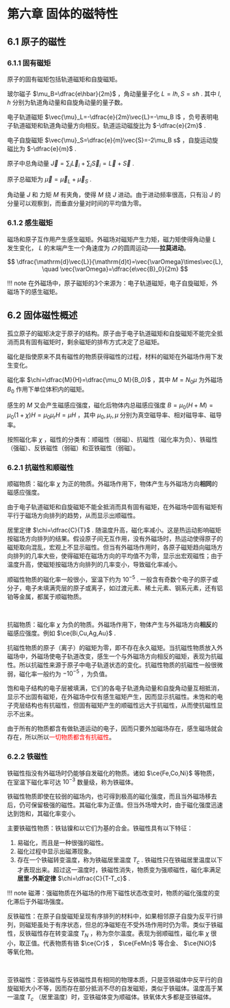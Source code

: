 # 第六章 固体的磁特性

## 6.1 原子的磁性

### 6.1.1 固有磁矩

原子的固有磁矩包括轨道磁矩和自旋磁矩。

玻尔磁子 $\mu_B=\dfrac{e\hbar}{2m}$ ，角动量量子化 $L=l\hbar,\,S=s\hbar$ .  其中 $l,h$ 分别为轨道角动量和自旋角动量的量子数。

电子轨道磁矩 $\vec{\mu}_L=-\dfrac{e}{2m}\vec{L}=-\mu_B l$ ，负号表明电子轨道磁矩和轨道角动量方向相反。轨道运动磁旋比为 $-\dfrac{e}{2m}$ .

电子自旋磁矩 $\vec{\mu}_S=\dfrac{e}{m}\vec{S}=-2\mu_B s$ ，自旋运动旋磁比为 $-\dfrac{e}{m}$ .

原子中总角动量 $\vec{J}=\displaystyle\sum_i\vec{L}_i+\displaystyle\sum_i\vec{S}_i=\vec{L}+\vec{S}$ .

原子总磁矩为 $\vec{\mu}=\vec{\mu}_L+\vec{\mu}_S$ .

角动量 $J$ 和 力矩 $M$ 有夹角，使得 $M$ 绕 $J$ 进动。由于进动频率很高，只有沿 $J$ 的分量可以观察到，而垂直分量对时间的平均值为零。

### 6.1.2 感生磁矩

磁场和原子互作用产生感生磁矩。外磁场对磁矩产生力矩，磁力矩使得角动量 $L$ 发生变化， $L$ 的末端产生一个角速度为 $\varOmega$ 的圆周运动——**拉莫进动**。

$$
\dfrac{\mathrm{d}\vec{L}}{\mathrm{d}t}=\vec{\varOmega}\times\vec{L}, \quad \vec{\varOmega}=\dfrac{e\vec{B}_0}{2m}
$$

!!! note
    在外磁场中，原子磁矩的3个来源为：电子轨道磁矩，电子自旋磁矩，外磁场下的感生磁矩。

## 6.2 固体磁性概述

孤立原子的磁矩决定于原子的结构。原子由于电子轨道磁矩和自旋磁矩不能完全抵消而具有固有磁矩时，剩余磁矩的排布方式决定了总磁矩。

磁化是指使原来不具有磁性的物质获得磁性的过程，材料的磁矩在外磁场作用下发生变化。

磁化率 $\chi=\dfrac{M}{H}=\dfrac{\mu_0 M}{B_0}$ ，其中 $M=N_0 \mu$ 为外磁场 $B_0$ 作用下单位体积内的磁矩。

感生的 $M$ 又会产生磁感应强度，磁化后物体内总磁感应强度 $B=\mu_0(H+M)=\mu_0(1+\chi)H=\mu_0 \mu_r H=\mu H$ ，其中 $\mu_0,\,\mu_r,\,\mu$ 分别为真空磁导率、相对磁导率、磁导率。

按照磁化率 $\chi$ ，磁性的分类有：顺磁性（弱磁）、抗磁性（磁化率为负）、铁磁性（强磁）、反铁磁性（弱磁）和亚铁磁性（弱磁）。

### 6.2.1 抗磁性和顺磁性

顺磁物质：磁化率 $\chi$ 为正的物质。外磁场作用下，物体产生与外磁场方向**相同**的磁感应强度。

由于电子轨道磁矩和自旋磁矩不能全抵消而具有固有磁矩，在外磁场中固有磁矩有平行于磁场方向排列的趋势，从而显示出顺磁性。

居里定律 $\chi=\dfrac{C}{T}$ .  随温度升高，磁化率减小。这是热运动影响磁矩按磁场方向排列的结果。假设原子间无互作用，没有外磁场时，热运动使得原子的磁矩取向混乱，宏观上不显示磁性。但当有外磁场作用时，各原子磁矩趋向磁场方向排列的几率大些，使得磁矩在磁场方向的平均值不为零，显示出宏观磁性；由于温度升高，使磁矩按磁场方向排列的几率变小，导致磁化率减小。

顺磁性物质的磁化率一般很小，室温下约为 $10^{-5}$ . 一般含有奇数个电子的原子或分子，电子未填满壳层的原子或离子，如过渡元素、稀土元素、钢系元素，还有铝铂等金属，都属于顺磁物质。

<br>

抗磁物质：磁化率 $\chi$ 为负的物质。外磁场作用下，物体产生与外磁场方向**相反**的磁感应强度。例如 $\ce{Bi,Cu,Ag,Au}$ .

抗磁性物质的原子（离子）的磁矩为零，即不存在永久磁矩。当抗磁性物质放入外磁场中，外磁场使电子轨道改变，感生一个与外磁场方向相反的磁矩，表现为抗磁性。所以抗磁性来源于原子中电子轨道状态的变化。抗磁性物质的抗磁性一般很微弱，磁化率一般约为 $-10^{-5}$ ，为负值。

饱和电子结构的电子层被填满，它们的各电子轨道角动量和自旋角动量互相抵消，显示不出固有磁矩，在外磁场中仅有感生磁矩产生，因而显示抗磁性。未饱和的电子壳层结构也有抗磁性，但固有磁矩产生的顺磁性远大于抗磁性，从而使抗磁性显示不出来。

由于所有的物质都含有做轨道运动的电子，因而只要外加磁场存在，感生磁场就会存在，所以所以<span style="color:red">一切物质都含有抗磁性</span>。

### 6.2.2 铁磁性

铁磁性指没有外磁场时仍能够自发磁化的物质。诸如 $\ce{Fe,Co,Ni}$ 等物质，在室温下磁化率可达 $10^{-3}$ 数量级，称为铁磁体。

铁磁性物质即使在较弱的磁场内，也可得到极高的磁化强度，而且当外磁场移去后，仍可保留极强的磁性。其磁化率为正值。但当外场增大时，由于磁化强度迅速达到饱和，其磁化率变小。

主要铁磁性物质：铁钴镍和以它们为基的合金。铁磁性具有以下特征：

1. 易磁化，而且是一种很强的磁性。
2. 磁化过程中显示出磁滞现象。
3. 存在一个铁磁转变温度，称为铁磁居里温度 $T_c$ .  铁磁性只在铁磁居里温度以下才表现出来。超过这一温度时，铁磁性消失，物质变为强顺磁性，磁化率满足**居里-外斯定律** $\chi=\dfrac{C}{T-T_c}$ .

!!! note
    磁滞：强磁物质在外磁场的作用下磁性状态改变时，物质的磁化强度的变化滞后于外磁场强度。

反铁磁性：在原子自旋磁矩呈现有序排列的材料中，如果相邻原子自旋为反平行排列，则磁矩虽处于有序状态，但总的净磁矩在不受外场作用时仍为零。类似于铁磁性，反铁磁性存在转变温度 $T_N$ ，称为奈尔温度。表现为弱顺磁性，磁化率 $\chi$ 很小，取正值。代表物质有铬 $\ce{Cr}$ ， $\ce{FeMn}$ 等合金、 $\ce{NiO}$ 等氧化物。

<br>

亚铁磁性：亚铁磁性与反铁磁性具有相同的物理本质，只是亚铁磁体中反平行的自旋磁矩大小不等，因而存在部分抵消不尽的自发磁矩，类似于铁磁体。温度高于某一温度 $T_c$ （居里温度）时，亚铁磁体变为顺磁体。铁氧体大多都是亚铁磁体。
